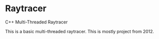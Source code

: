 # Raytracer
C++ Multi-Threaded Raytracer

This is a basic multi-threaded raytracer.
This is mostly project from 2012.
